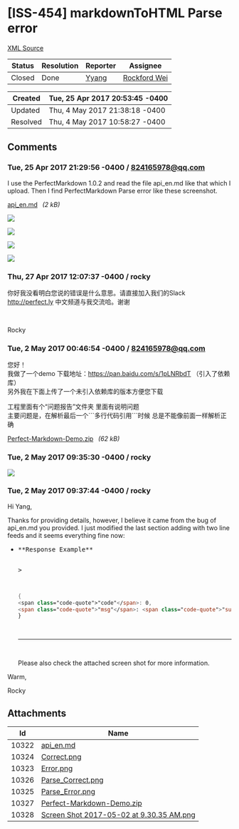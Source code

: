 # [ISS-454] markdownToHTML Parse error

[XML Source](./xml/ISS-454.xml)
<p></p>





Status|Resolution|Reporter|Assignee
------|----------|--------|--------
Closed|Done|[Yyang](824165978@qq.com)|[Rockford Wei]($rocky)





Created|Tue, 25 Apr 2017 20:53:45 -0400
-------|--------------
Updated|Thu, 4 May 2017 21:38:18 -0400
Resolved|Thu, 4 May 2017 10:58:27 -0400


## Comments




### Tue, 25 Apr 2017 21:29:56 -0400 / 824165978@qq.com 

<p><p>I use the PerfectMarkdown 1.0.2 and read the file api_en.md like that which I upload. Then I find PerfectMarkdown Parse error like these screenshot.</p>

<p><span class="nobr"><a href="http://jira.perfect.org:8080/secure/attachment/10322/10322_api_en.md" title="api_en.md attached to ISS-454">api_en.md<sup><img class="rendericon" src="http://jira.perfect.org:8080/images/icons/link_attachment_7.gif" height="7" width="7" align="absmiddle" alt="" border="0"/></sup></a></span> <em>(2 kB)</em></p>

<p><span class="image-wrap" style=""><a id="10323_thumb" href="http://jira.perfect.org:8080/secure/attachment/10323/10323_Error.png" title="Error.png" file-preview-type="image" file-preview-id="10323" file-preview-title="Error.png"><img src="http://jira.perfect.org:8080/secure/thumbnail/10323/_thumb_10323.png" style="border: 0px solid black" /></a></span></p>

<p><span class="image-wrap" style=""><a id="10324_thumb" href="http://jira.perfect.org:8080/secure/attachment/10324/10324_Correct.png" title="Correct.png" file-preview-type="image" file-preview-id="10324" file-preview-title="Correct.png"><img src="http://jira.perfect.org:8080/secure/thumbnail/10324/_thumb_10324.png" style="border: 0px solid black" /></a></span></p>

<p><span class="image-wrap" style=""><a id="10325_thumb" href="http://jira.perfect.org:8080/secure/attachment/10325/10325_Parse_Error.png" title="Parse_Error.png" file-preview-type="image" file-preview-id="10325" file-preview-title="Parse_Error.png"><img src="http://jira.perfect.org:8080/secure/thumbnail/10325/_thumb_10325.png" style="border: 0px solid black" /></a></span></p>

<p><span class="image-wrap" style=""><a id="10326_thumb" href="http://jira.perfect.org:8080/secure/attachment/10326/10326_Parse_Correct.png" title="Parse_Correct.png" file-preview-type="image" file-preview-id="10326" file-preview-title="Parse_Correct.png"><img src="http://jira.perfect.org:8080/secure/thumbnail/10326/_thumb_10326.png" style="border: 0px solid black" /></a></span></p></p>


### Thu, 27 Apr 2017 12:07:37 -0400 / rocky 

<p><p>你好我没看明白您说的错误是什么意思。请直接加入我们的Slack <a href="http://perfect.ly/" class="external-link" rel="nofollow">http://perfect.ly</a> 中文频道与我交流哈。谢谢</p>

<p> </p>

<p>Rocky</p></p>


### Tue, 2 May 2017 00:46:54 -0400 / 824165978@qq.com 

<p><p>您好！<br/>
我做了一个demo 下载地址：<a href="https://pan.baidu.com/s/1pLNRbdT" class="external-link" rel="nofollow">https://pan.baidu.com/s/1pLNRbdT</a> （引入了依赖库）<br/>
另外我在下面上传了一个未引入依赖库的版本方便您下载</p>

<p>工程里面有个“问题报告”文件夹 里面有说明问题<br/>
主要问题是，在解析最后一个```多行代码引用```时候 总是不能像前面一样解析正确</p>

<p><span class="nobr"><a href="http://jira.perfect.org:8080/secure/attachment/10327/10327_Perfect-Markdown-Demo.zip" title="Perfect-Markdown-Demo.zip attached to ISS-454">Perfect-Markdown-Demo.zip<sup><img class="rendericon" src="http://jira.perfect.org:8080/images/icons/link_attachment_7.gif" height="7" width="7" align="absmiddle" alt="" border="0"/></sup></a></span> <em>(62 kB)</em></p></p>


### Tue, 2 May 2017 09:35:30 -0400 / rocky 

<p><p><span class="image-wrap" style=""><a id="10328_thumb" href="http://jira.perfect.org:8080/secure/attachment/10328/10328_Screen+Shot+2017-05-02+at+9.30.35+AM.png" title="Screen Shot 2017-05-02 at 9.30.35 AM.png" file-preview-type="image" file-preview-id="10328" file-preview-title="Screen Shot 2017-05-02 at 9.30.35 AM.png"><img src="http://jira.perfect.org:8080/secure/thumbnail/10328/_thumb_10328.png" style="border: 0px solid black" /></a></span></p></p>


### Tue, 2 May 2017 09:37:44 -0400 / rocky 

<p><p>Hi Yang,</p>

<p>Thanks for providing details, however, I believe it came from the bug of api_en.md you provided. I just modified the last section adding with two line feeds and it seems everything fine now:</p>
<ul>
	<li><div class="code panel" style="border-width: 1px;"><div class="codeContent panelContent">
<pre class="code-java">
**Response Example**

&gt;
```swift
{
<span class="code-quote">"code"</span>: 0,
<span class="code-quote">"msg"</span>: <span class="code-quote">"success"</span>
}
```

---
</pre>
</div></div>
<p>Please also check the attached screen shot for more information.</p></li>
</ul>


<p>Warm,</p>

<p>Rocky</p></p>

## Attachments





Id|Name
------|------------
10322|[api_en.md](../attachment/10322/api_en.md)
10324|[Correct.png](../attachment/10324/Correct.png)
10323|[Error.png](../attachment/10323/Error.png)
10326|[Parse_Correct.png](../attachment/10326/Parse_Correct.png)
10325|[Parse_Error.png](../attachment/10325/Parse_Error.png)
10327|[Perfect-Markdown-Demo.zip](../attachment/10327/Perfect-Markdown-Demo.zip)
10328|[Screen Shot 2017-05-02 at 9.30.35 AM.png](../attachment/10328/Screen+Shot+2017-05-02+at+9.30.35+AM.png)


